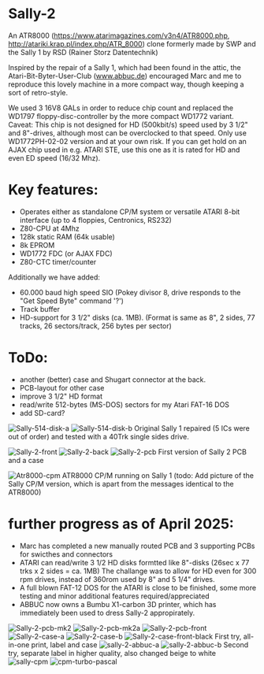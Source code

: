 # Sally-2

An ATR8000 (https://www.atarimagazines.com/v3n4/ATR8000.php, http://atariki.krap.pl/index.php/ATR_8000) clone formerly made by SWP
and the Sally 1 by RSD (Rainer Storz Datentechnik)

Inspired by the repair of a Sally 1, which had been found in the attic, the
Atari-Bit-Byter-User-Club (www.abbuc.de) encouraged Marc and me to reproduce this lovely machine in a more compact way, 
though keeping a sort of retro-style.

We used 3 16V8 GALs in order to reduce chip count and replaced the WD1797 floppy-disc-controller by the more compact
WD1772 variant. Caveat: This chip is not designed for HD (500kbit/s) speed used by 3 1/2" and 8"-drives, although most 
can be overclocked to that speed. Only use WD1772PH-02-02 version and at your own risk.
If you can get hold on an AJAX chip used in e.g. ATARI STE, use this one as it is rated for HD and even ED speed (16/32 Mhz).

# Key features:

- Operates either as standalone CP/M system or versatile ATARI 8-bit interface (up to 4 floppies, Centronics, RS232)
- Z80-CPU at 4Mhz
- 128k static RAM (64k usable)
- 8k EPROM
- WD1772 FDC (or AJAX FDC)
- Z80-CTC timer/counter 

Additionally we have added:

- 60.000 baud high speed SIO (Pokey divisor 8, drive responds to the "Get Speed Byte" command '?')
- Track buffer
- HD-support for 3 1/2" disks (ca. 1MB). (Format is same as 8", 2 sides, 77 tracks, 26 sectors/track, 256 bytes per sector)

# ToDo:

- another (better) case and Shugart connector at the back.
- PCB-layout for other case
- improve 3 1/2" HD format
- read/write 512-bytes (MS-DOS) sectors for my Atari FAT-16 DOS 
- add SD-card?

![Sally-514-disk-a](pictures/sally-514-disk-a.jpg)
![Sally-514-disk-b](pictures/sally-514-disk-b.jpg)
Original Sally 1 repaired (5 ICs were out of order) and tested with a 40Trk single sides drive.

![Sally-2-front](pictures/Sally-2-front.png)
![Sally-2-back](pictures/Sally-2-back.png)
![Sally-2-pcb](pictures/Sally-2-pcb.jpg)
First version of Sally 2 PCB and a case

![Atr8000-cpm](pictures/atr8000-cpm.png)
ATR8000 CP/M running on Sally 1 (todo: Add picture of the Sally CP/M version, which is apart from the messages identical to the ATR8000) 

# further progress as of April 2025:

- Marc has completed a new manually routed PCB and 3 supporting PCBs for swicthes and connectors
- ATARI can read/write 3 1/2 HD disks formtted like 8"-disks (26sec x 77 trks x 2 sides = ca. 1MB)
  The challange was to allow for HD even for 300 rpm drives, instead of 360rom used by 8" and 5 1/4" drives.
- A full blown FAT-12 DOS for the ATARI is close to be finished, some more testing and minor additional features required/appreciated
- ABBUC now owns a Bumbu X1-carbon 3D printer, which has immediately been used to dress Sally-2 appropirately.

![Sally-2-pcb-mk2](/pictures/Sally-2-pcb-mk2.png)
![Sally-2-pcb-mk2a](/pictures/sally-2-pcb-mk2a.jpg)
![Sally-2-pcb-front](/pictures/Sally-2-pcb-front.JPG)
![Sally-2-case-a](/pictures/Sally-2-case-a.jpg)
![Sally-2-case-b](/pictures/Sally-2-case-b.jpg)
![Sally-2-case-front-black](/pictures/Sally-2-front-black.jpg)
First try, all-in-one print, label and case
![sally-2-abbuc-a](/pictures/sally-2-abbuc-a.jpg)
![sally-2-abbuc-b](/pictures/sally-2-abbuc-b.jpg)
Second try, separate label in higher quality, also changed beige to white
![sally-cpm](/pictures/sally-cpm.png)
![cpm-turbo-pascal](/pictures/cpm-turbo-pascal.png)





